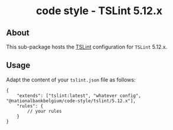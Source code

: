 <h1 align="center">
   code style - TSLint 5.12.x
</h1>

## About

This sub-package hosts the [TSLint](https://palantir.github.io/tslint/) configuration for `TSLint` 5.12.x.

## Usage

Adapt the content of your `tslint.json` file as follows:

```text
{
	"extends": ["tslint:latest", "whatever config", "@nationalbankbelgium/code-style/tslint/5.12.x"],
	"rules": {
		// your rules
	}
}
```
